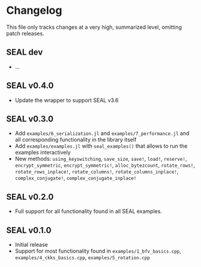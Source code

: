 # Changelog

This file only tracks changes at a very high, summarized level, omitting patch releases.

## SEAL dev
* ...

## SEAL v0.4.0
* Update the wrapper to support SEAL v3.6

## SEAL v0.3.0
* Add `examples/6_serialization.jl` and `examples/7_performance.jl` and all corresponding
  functionality in the library itself
* Add `examples/examples.jl` with `seal_examples()` that allows to run the examples interactively
* New methods: `using_keyswitching`, `save_size`, `save!`, `load!`, `reserve!`, `encrypt_symmetric`,
  `encrypt_symmetric!`, `alloc_bytezcount`, `rotate_rows!`, `rotate_rows_inplace!`,
  `rotate_columns!`, `rotate_columns_inplace!`, `complex_conjugate!`, `complex_conjugate_inplace!`

## SEAL v0.2.0
* Full support for all functionality found in all SEAL examples.

## SEAL v0.1.0
* Initial release
* Support for most functionality found in `examples/1_bfv_basics.cpp`, `examples/4_ckks_basics.cpp`,
  `examples/5_rotation.cpp`
